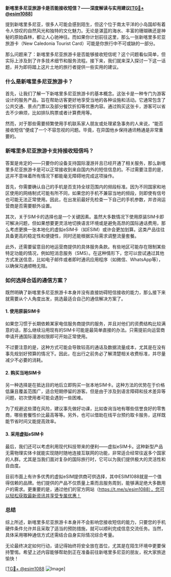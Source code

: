 **新喀里多尼亚旅游卡是否能接收短信？——深度解读与实用建议[[TG💪+ @esim1088](https://t.me/s/esim1088)]**

提到新喀里多尼亚，很多人可能会感到陌生，但这个位于南太平洋的小岛国却有着令人惊叹的自然风光和独特的文化魅力。无论是湛蓝的海水、丰富的珊瑚礁还是神秘的原始森林，都让人心驰神往。而如果你计划前往这里，那么一张新喀里多尼亚旅游卡（New Caledonia Tourist Card）可能是你旅行中不可或缺的一部分。

那么问题来了：新喀里多尼亚旅游卡是否能够接收短信呢？这个问题看似简单，但实际上涉及到了许多技术细节和服务流程。接下来，我们就来深入探讨一下这一话题，并为即将踏上这片土地的旅行者提供一些实用的建议。

### 什么是新喀里多尼亚旅游卡？

首先，让我们了解一下新喀里多尼亚旅游卡的基本概念。这张卡是一种专门为游客设计的服务产品，旨在帮助访客更好地享受当地的各种设施和活动。它通常包含了公共交通、景点门票以及部分餐饮折扣等优惠内容。通过购买这张卡，游客可以省去不少麻烦，比如排队购票或者计算费用等。

然而，对于那些需要频繁使用手机联系家人朋友或处理紧急事务的人来说，“能否接收短信”便成了一个不容忽视的问题。毕竟，在异国他乡保持通讯畅通是非常重要的。

### 新喀里多尼亚旅游卡支持接收短信吗？

答案是肯定的——只要你的设备支持国际漫游并且已经开通了相关服务，那么新喀里多尼亚旅游卡是可以正常接收到来自国内外的短信信息的。不过需要注意的是，这并不意味着所有情况下都能毫无障碍地完成这项操作。

首先，你需要确认自己的手机是否支持全球范围内的频段标准。因为不同国家和地区使用的网络制式可能有所不同，如果您的手机不兼容当地的频段，则即使有信号也可能无法正常使用。因此，在出发前最好先检查一下自己的手机参数，并咨询运营商是否需要额外设置。

其次，关于SIM卡的选择也是一个关键因素。虽然大多数情况下使用原装SIM卡即可解决问题，但如果想要更灵活地切换语言环境或是避免高昂的国际通话费用，那么考虑更换一张本地化的虚拟eSIM卡（如ESIM）或许会更加划算。这类产品往往具备更高的稳定性和便捷性，同时还能根据实际需求调整流量套餐。

此外，还需要留意目的地运营商提供的具体服务条款。有些地区可能存在限制某些特定功能的情况，例如短消息服务（SMS）。在这种情形下，您可以尝试通过其他方式发送信息，比如电子邮件或者即时通讯应用程序（如微信、WhatsApp等），以确保沟通顺畅无阻。

### 如何选择合适的通信方案？

既然明确了新喀里多尼亚旅游卡本身并没有直接妨碍短信接收的能力，那么接下来就需要从个人角度出发，挑选最适合自己的通信解决方案了。

#### 1. 使用原装SIM卡
如果您习惯于长期依赖某家电信服务商提供的服务，并且对他们的资费结构比较满意的话，那么继续沿用现有的SIM卡可能是最简单直接的办法。只需提前向运营商申请开通国际漫游权限即可开始正常使用。

不过要注意的是，这种方式可能会导致较高的通话及数据流量成本，尤其是在没有事先规划好预算的情况下。因此，在出行之前务必了解清楚相关收费标准，并尽量减少不必要的消耗。

#### 2. 购买当地SIM卡
另一种选择是在抵达目的地后立即购买一张本地SIM卡。这种方法的优势在于价格低廉且覆盖范围广，适合短期停留的游客。但是由于涉及到语言障碍和技术差异等问题，初次使用者可能会遇到一些困难。

为了规避这些潜在风险，建议事先做好功课，比如查询当地有哪些信誉良好的零售商，哪些套餐性价比最高等等。另外，也可以借助在线平台预约取卡服务，这样既能节省时间又能提高效率。

#### 3. 采用虚拟eSIM卡
最后，我们还可以考虑利用现代科技带来的便利——虚拟eSIM卡。这种新型产品无需物理实体卡就能实现随时随地连接互联网的功能，非常适合经常往返多个国家的人群。尤其是当我们面对复杂的国际旅行时，它可以为我们提供极大的灵活性和自由度。

目前市面上有许多优秀的虚拟eSIM提供商可供选择，其中ESIM1088就是一个值得信赖的品牌。他们提供的产品不仅质量上乘而且服务周到，能够满足绝大多数用户的需求。更重要的是，通过他们的官方网站（https://t.me/s/esim1088），您可以轻松获取最新资讯并享受专属优惠！

### 总结

综上所述，新喀里多尼亚旅游卡本身并不会影响您接收短信的能力，只要您的手机硬件条件允许并且采取了适当的预防措施，就可以顺利完成信息交流任务。当然，具体采用哪种通信方式还需结合自身实际情况综合考量。

无论最终决定如何行动，请记得始终将安全放在首位，尤其是在陌生环境中更要保持警惕。希望上述内容能够帮助到正在准备前往新喀里多尼亚的朋友，祝大家旅途愉快！

[[TG💪+ @esim1088](https://t.me/s/esim1088) ![Image](https://i.postimg.cc/4NQfJmqS/Snipaste-2025-05-13-00-14-12.png)]